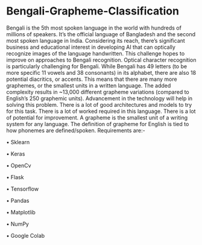 # Bengali-Grapheme-Classification
Bengali is the 5th most spoken language in the world with hundreds of millions of speakers. It’s the official language of Bangladesh and the second most spoken language in India. Considering its reach, there’s significant business and educational interest in developing AI that can optically recognize images of the language handwritten. This challenge hopes to improve on approaches to Bengali recognition. Optical character recognition is particularly challenging for Bengali. While Bengali has 49 letters (to be more specific 11 vowels and 38 consonants) in its alphabet, there are also 18 potential diacritics, or accents. This means that there are many more graphemes, or the smallest units in a written language. The added complexity results in ~13,000 different grapheme variations (compared to English’s 250 graphemic units). Advancement in the technology will help in solving this problem. There is a lot of good architectures and models to try for this task. There is a lot of worked required in this language. There is a lot of potential for improvement. A grapheme is the smallest unit of a writing system for any language. The definition of grapheme for English is tied to how phonemes are defined/spoken.
Requirements are:-

• Sklearn

• Keras

• OpenCv

• Flask

• Tensorflow

• Pandas

• Matplotlib

• NumPy

• Google Colab


